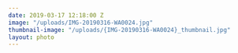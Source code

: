 ```yaml
---
date: 2019-03-17 12:18:00 Z
image: "/uploads/IMG-20190316-WA0024.jpg"
thumbnail-image: "/uploads/{IMG-20190316-WA0024}_thumbnail.jpg"
layout: photo
---
```

